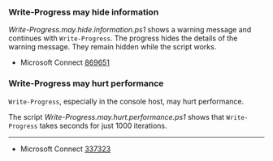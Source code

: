 
### Write-Progress may hide information

*Write-Progress.may.hide.information.ps1* shows a warning message and continues
with `Write-Progress`. The progress hides the details of the warning message.
They remain hidden while the script works.

- Microsoft Connect [869651](https://connect.microsoft.com/PowerShell/Feedback/Details/869651)

### Write-Progress may hurt performance

`Write-Progress`, especially in the console host, may hurt performance.

The script *Write-Progress.may.hurt.performance.ps1* shows that
`Write-Progress` takes seconds for just 1000 iterations.

---

- Microsoft Connect [337323](https://connect.microsoft.com/PowerShell/feedback/details/337323)
